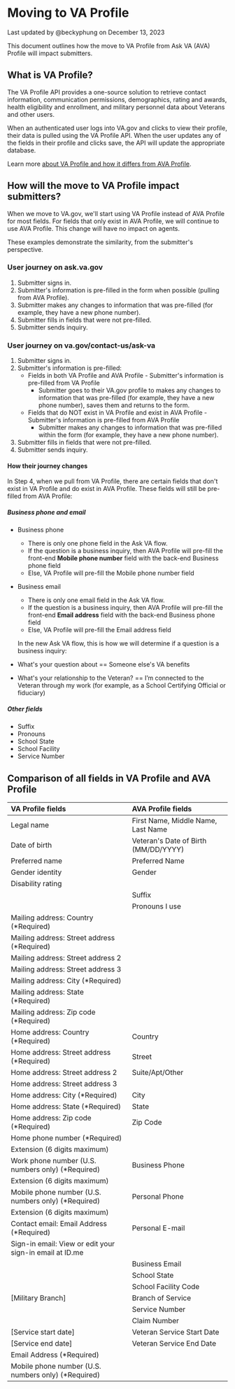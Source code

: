# Moving to VA Profile

Last updated by @beckyphung on December 13, 2023

This document outlines how the move to VA Profile from Ask VA (AVA) Profile will impact submitters.

## What is VA Profile?

The VA Profile API provides a one-source solution to retrieve contact information, communication permissions, demographics, rating and awards, health eligibility and enrollment, and military personnel data about Veterans and other users.

When an authenticated user logs into VA.gov and clicks to view their profile, their data is pulled using the VA Profile API. When the user updates any of the fields in their profile and clicks save, the API will update the appropriate database.

Learn more [about VA Profile and how it differs from AVA Profile](https://github.com/department-of-veterans-affairs/va.gov-team/blob/master/products/ask-va/engineering/spikes/va_profile_spike.md).

## How will the move to VA Profile impact submitters?

When we move to VA.gov, we'll start using VA Profile instead of AVA Profile for most fields. For fields that only exist in AVA Profile, we will continue to use AVA Profile. This change will have no impact on agents. 

These examples demonstrate the similarity, from the submitter's perspective.

### User journey on ask.va.gov

1. Submitter signs in.
2. Submitter's information is pre-filled in the form when possible (pulling from AVA Profile).
3. Submitter makes any changes to information that was pre-filled (for example, they have a new phone number).
4. Submitter fills in fields that were not pre-filled.
5. Submitter sends inquiry.

### User journey on va.gov/contact-us/ask-va

1. Submitter signs in.
2. Submitter's information is pre-filled:
    - Fields in both VA Profile and AVA Profile - Submitter's information is pre-filled from VA Profile
       - Submitter goes to their VA.gov profile to makes any changes to information that was pre-filled (for example, they have a new phone number), saves them and returns to the form.
    - Fields that do NOT exist in VA Profile and exist in AVA Profile - Submitter's information is pre-filled from AVA Profile
       - Submitter makes any changes to information that was pre-filled within the form (for example, they have a new phone number). 
7. Submitter fills in fields that were not pre-filled.
8. Submitter sends inquiry.

#### How their journey changes
In Step 4, when we pull from VA Profile, there are certain fields that don't exist in VA Profile and do exist in AVA Profile. These fields will still be pre-filled from AVA Profile:

##### Business phone and email
- Business phone
  - There is only one phone field in the Ask VA flow.
  - If the question is a business inquiry, then AVA Profile will pre-fill the front-end **Mobile phone number** field with the back-end Business phone field
  - Else, VA Profile will pre-fill the Mobile phone number field
- Business email
  - There is only one email field in the Ask VA flow.
  - If the question is a business inquiry, then AVA Profile will pre-fill the front-end **Email address** field with the back-end Business phone field
  - Else, VA Profile will pre-fill the Email address field

  In the new Ask VA flow, this is how we will determine if a question is a business inquiry:
- What's your question about == Someone else's VA benefits
- What's your relationship to the Veteran? == I’m connected to the Veteran through my work (for example, as a School Certifying Official or fiduciary)

##### Other fields
- Suffix
- Pronouns
- School State
- School Facility
- Service Number

## Comparison of all fields in VA Profile and AVA Profile

|VA Profile fields|AVA Profile fields|
|:--|:--|
|Legal name|First Name, Middle Name, Last Name|
|Date of birth|Veteran's Date of Birth (MM/DD/YYYY)|
|Preferred name|Preferred Name|
|Gender identity|Gender|
|Disability rating||
||Suffix|
||Pronouns I use|
|Mailing address: Country (*Required)||
|Mailing address: Street address (*Required)||
|Mailing address: Street address 2||
|Mailing address: Street address 3||
|Mailing address: City (*Required)||
|Mailing address: State (*Required)||
|Mailing address: Zip code (*Required)||
|Home address: Country (*Required)|Country|
|Home address: Street address (*Required)|Street|
|Home address: Street address 2|Suite/Apt/Other|
|Home address: Street address 3||
|Home address: City (*Required)|City|
|Home address: State (*Required)|State|
|Home address: Zip code (*Required)|Zip Code|
|Home phone number (*Required)||
|Extension (6 digits maximum)||
|Work phone number (U.S. numbers only) (*Required)|Business Phone|
|Extension (6 digits maximum)||
|Mobile phone number (U.S. numbers only) (*Required)|Personal Phone|
|Extension (6 digits maximum)||
|Contact email: Email Address (*Required)|Personal E-mail|
|Sign-in email: View or edit your sign-in email at ID.me||
||Business Email|
||School State|
||School Facility Code|
|[Military Branch]|Branch of Service|
||Service Number|
||Claim Number|
|[Service start date]|Veteran Service Start Date|
|[Service end date]|Veteran Service End Date|
|Email Address (*Required)||
|Mobile phone number (U.S. numbers only) (*Required)||

